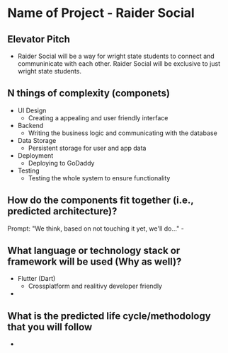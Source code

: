 # Name of Project - Raider Social


## Elevator Pitch
- Raider Social will be a way for wright state students to connect and communinicate with each other. Raider Social will be exclusive to just wright state students.

## N things of complexity (componets)
- UI Design
  - Creating a appealing and user friendly interface
- Backend
  - Writing the business logic and communicating with the database
- Data Storage
  - Persistent storage for user and app data
- Deployment
  - Deploying to GoDaddy
- Testing
  - Testing the whole system to ensure functionality 
  
## How do the components fit together (i.e., predicted architecture)?
Prompt: "We think, based on not touching it yet, we'll do..." - 

## What language or technology stack or framework will be used (Why as well)?
- Flutter (Dart)
  - Crossplatform and realitivy developer friendly
-


## What is the predicted life cycle/methodology that you will follow
-

